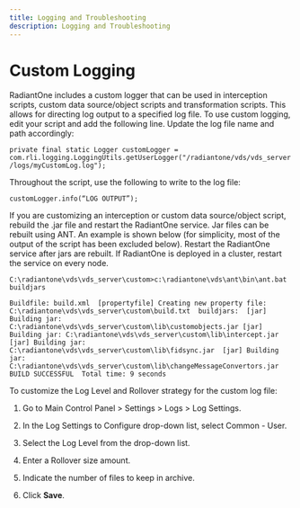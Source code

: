 ```yaml
---
title: Logging and Troubleshooting
description: Logging and Troubleshooting
---
```


# Custom Logging

RadiantOne includes a custom logger that can be used in interception scripts, custom data source/object scripts and transformation scripts. This allows for directing log output to a specified log file. To use custom logging, edit your script and add the following line. Update the log file name and path accordingly:

`private final static Logger customLogger = com.rli.logging.LoggingUtils.getUserLogger("/radiantone/vds/vds_server/logs/myCustomLog.log");`

Throughout the script, use the following to write to the log file: 

`customLogger.info(“LOG OUTPUT”); `

If you are customizing an interception or custom data source/object script, rebuild the .jar file and restart the RadiantOne service. Jar files can be rebuilt using ANT. An example is shown below (for simplicity, most of the output of the script has been excluded below). Restart the RadiantOne service after jars are rebuilt. If RadiantOne is deployed in a cluster, restart the service on every node.

`C:\radiantone\vds\vds_server\custom>c:\radiantone\vds\ant\bin\ant.bat buildjars`

`Buildfile: build.xml 
[propertyfile] Creating new property file: C:\radiantone\vds\vds_server\custom\build.txt 
buildjars: 
[jar] Building jar: C:\radiantone\vds\vds_server\custom\lib\customobjects.jar
[jar] Building jar: C:\radiantone\vds\vds_server\custom\lib\intercept.jar 
[jar] Building jar: C:\radiantone\vds\vds_server\custom\lib\fidsync.jar 
[jar] Building jar: C:\radiantone\vds\vds_server\custom\lib\changeMessageConvertors.jar 
BUILD SUCCESSFUL 
Total time: 9 seconds`

To customize the Log Level and Rollover strategy for the custom log file:

1.	Go to Main Control Panel > Settings > Logs > Log Settings.

2.	In the Log Settings to Configure drop-down list, select Common - User.

3.	Select the Log Level from the drop-down list.

4.	Enter a Rollover size amount.

5.	Indicate the number of files to keep in archive.

6.	Click **Save**.

